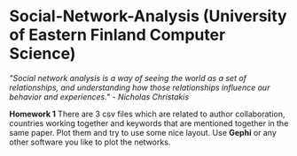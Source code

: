 # Social-Network-Analysis (University of Eastern Finland Computer Science)
*"Social network analysis is a way of seeing the world as a set of relationships, and understanding how those relationships influence our behavior and experiences."  - Nicholas Christakis*

****Homework 1**** 
There are 3 csv files which are related to author collaboration, countries working together and keywords that are mentioned together in the same paper. Plot them and try to use some nice layout. Use **Gephi** or any other software you like to plot the networks.
